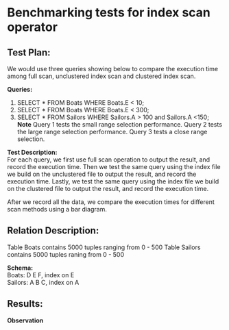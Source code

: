 # Benchmarking tests for index scan operator

## Test Plan:
We would use three queries showing below to compare the execution time among full scan, unclustered index scan and clustered index scan. 

**Queries:**  
1. SELECT * FROM Boats WHERE Boats.E < 10;   
2. SELECT  * FROM Boats WHERE Boats.E < 300;  
3. SELECT * FROM Sailors WHERE Sailors.A  > 100 and Sailors.A <150;  
**Note**
Query 1 tests the small range selection performance. Query 2 tests the large range selection performance. Query 3 tests a close range selection. 

**Test Description:**  
For each query, we first use full scan operation to output the result, and record the execution time. Then we test the same query using the index file we build on the unclustered file to output the result, and record the execution time.  Lastly, we test the same query using the index file we build on the clustered file to output the result, and record the execution time.

After we record all the data, we compare the execution times for different scan methods using a bar diagram.  

## Relation Description:
Table Boats contains 5000 tuples ranging from 0 - 500
Table Sailors contains 5000 tuples raning from 0 - 500
 
**Schema:**  
Boats: D E F, index on E  
Sailors: A B C, index on A 

## Results: 

**Observation**

 
